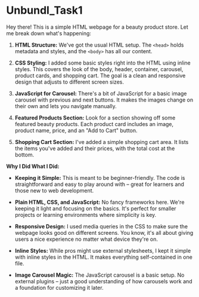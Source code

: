 # Unbundl_Task1


Hey there! This is a simple HTML webpage for a beauty product store. Let me break down what's happening:

1. **HTML Structure:** We've got the usual HTML setup. The `<head>` holds metadata and styles, and the `<body>` has all our content.

2. **CSS Styling:** I added some basic styles right into the HTML using inline styles. This covers the look of the body, header, container, carousel, product cards, and shopping cart. The goal is a clean and responsive design that adjusts to different screen sizes.

3. **JavaScript for Carousel:** There's a bit of JavaScript for a basic image carousel with previous and next buttons. It makes the images change on their own and lets you navigate manually.

4. **Featured Products Section:** Look for a section showing off some featured beauty products. Each product card includes an image, product name, price, and an "Add to Cart" button.

5. **Shopping Cart Section:** I've added a simple shopping cart area. It lists the items you've added and their prices, with the total cost at the bottom.

**Why I Did What I Did:**

- **Keeping it Simple:** This is meant to be beginner-friendly. The code is straightforward and easy to play around with – great for learners and those new to web development.

- **Plain HTML, CSS, and JavaScript:** No fancy frameworks here. We're keeping it light and focusing on the basics. It's perfect for smaller projects or learning environments where simplicity is key.

- **Responsive Design:** I used media queries in the CSS to make sure the webpage looks good on different screens. You know, it's all about giving users a nice experience no matter what device they're on.

- **Inline Styles:** While pros might use external stylesheets, I kept it simple with inline styles in the HTML. It makes everything self-contained in one file.

- **Image Carousel Magic:** The JavaScript carousel is a basic setup. No external plugins – just a good understanding of how carousels work and a foundation for customizing it later.

